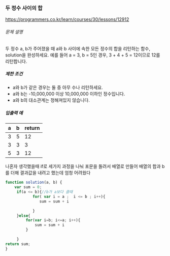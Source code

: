 ### 두 정수 사이의 합

https://programmers.co.kr/learn/courses/30/lessons/12912

###### 문제 설명

두 정수 a, b가 주어졌을 때 a와 b 사이에 속한 모든 정수의 합을 리턴하는 함수, solution을 완성하세요.
예를 들어 a = 3, b = 5인 경우, 3 + 4 + 5 = 12이므로 12를 리턴합니다.

##### 제한 조건

- a와 b가 같은 경우는 둘 중 아무 수나 리턴하세요.
- a와 b는 -10,000,000 이상 10,000,000 이하인 정수입니다.
- a와 b의 대소관계는 정해져있지 않습니다.

##### 입출력 예

| a    | b    | return |
| ---- | ---- | ------ |
| 3    | 5    | 12     |
| 3    | 3    | 3      |
| 5    | 3    | 12     |

 

나혼자 생각했을때 if로 세가지 과정을 나눠 포문을 돌려서 배열로 만들어 배열의 합과 b를 더해 결과값을 내려고 했는데 엄청 어려웠다



~~~javascript
function solution(a, b) {
    var sum = 0;
     if(a <= b){//b가 a보다 클때
            for( var i = a ;  i <= b ; i++){
               sum = sum + i
                
            }
     }else{
         for(var i=b; i<=a; i++){
             sum = sum + i
         }
         
     }
return sum;
}
~~~

